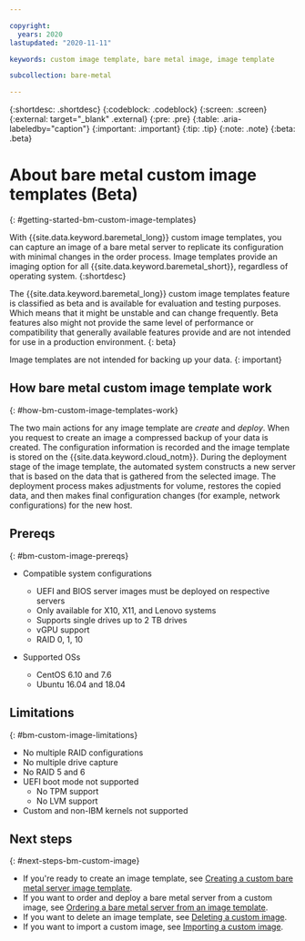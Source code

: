 ```yaml
---

copyright:
  years: 2020
lastupdated: "2020-11-11"

keywords: custom image template, bare metal image, image template

subcollection: bare-metal

---
```


{:shortdesc: .shortdesc}
{:codeblock: .codeblock}
{:screen: .screen}
{:external: target="_blank" .external}
{:pre: .pre}
{:table: .aria-labeledby="caption"}
{:important: .important}
{:tip: .tip}
{:note: .note}
{:beta: .beta}

# About bare metal custom image templates (Beta)
{: #getting-started-bm-custom-image-templates}

With {{site.data.keyword.baremetal_long}} custom image templates, you can capture an image of a bare metal server to replicate its configuration with minimal changes in the order process. Image templates provide an imaging option for all {{site.data.keyword.baremetal_short}}, regardless of operating system. 
{:shortdesc}

The {{site.data.keyword.baremetal_long}} custom image templates feature is classified as beta and is available for evaluation and testing purposes. Which means that it might be unstable and can change frequently. Beta features also might not provide the same level of performance or compatibility that generally available features provide and are not intended for use in a production environment.
{: beta}

Image templates are not intended for backing up your data.
{: important}

## How bare metal custom image template work
{: #how-bm-custom-image-templates-work}

The two main actions for any image template are _create_ and _deploy_. When you request to create an image a compressed backup of your data is created. The configuration information is recorded and the image template is stored on the {{site.data.keyword.cloud_notm}}. During the deployment stage of the image template, the automated system constructs a new server that is based on the data that is gathered from the selected image. The deployment process makes adjustments for volume, restores the copied data, and then makes final configuration changes (for example, network configurations) for the new host.

## Prereqs 
{: #bm-custom-image-prereqs}

* Compatible system configurations 
  - UEFI and BIOS server images must be deployed on respective servers
  - Only available for X10, X11, and Lenovo systems
  - Supports single drives up to 2 TB drives
  - vGPU support
  - RAID 0, 1, 10 
  
* Supported OSs
  - CentOS 6.10 and 7.6 <!--8-->
  <!--- Debian 9-->
  <!--- RHEL 6.10, 7.6, 8-->
  - Ubuntu 16.04 and 18.04
  <!--- Windows 2012 r2, 2016, 2019-->

## Limitations
{: #bm-custom-image-limitations}

  - No multiple RAID configurations
  - No multiple drive capture
  - No RAID 5 and 6
  - UEFI boot mode not supported
    - No TPM support
    - No LVM support
  - Custom and non-IBM kernels not supported

## Next steps
{: #next-steps-bm-custom-image}

* If you're ready to create an image template, see [Creating a custom bare metal server image template](/docs/bare-metal?topic=bare-metal-bm-create-custom-image-template).
* If you want to order and deploy a bare metal server from a custom image, see [Ordering a bare metal server from an image template](/docs/bare-metal?topic=bare-metal-ordering-bm-from-image-template).
* If you want to delete an image template, see [Deleting a custom image](/docs/bare-metal?topic=bare-metal-delete-bm-custom-image).
* If you want to import a custom image, see [Importing a custom image](/docs/bare-metal?topic=bare-metal-import-bm-custom-image).
